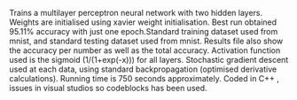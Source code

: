 Trains a multilayer perceptron neural network with two hidden layers. Weights are initialised using xavier weight initialisation. Best run obtained 95.11% accuracy with just one epoch.Standard training dataset used from mnist, and standard testing dataset used from mnist. Results file also show the accuracy per number as well as the total accuracy. Activation function used is the sigmoid (1/(1+exp(-x))) for all layers. Stochastic gradient descent used at each data, using standard backpropagation (optimised derivative calculations). Running time is 750 seconds approximately. Coded in C++ , issues in visual studios so codeblocks has been used.
